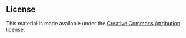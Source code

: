 ## License

This material is made available under the 
[Creative Commons Attribution license](https://creativecommons.org/licenses/by/4.0/).

